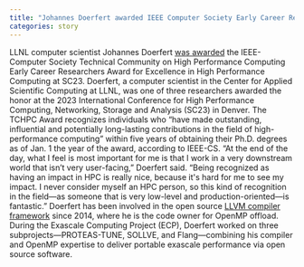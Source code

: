 ```yaml
---
title: "Johannes Doerfert awarded IEEE Computer Society Early Career Researchers Award"
categories: story
---
```


LLNL computer scientist Johannes Doerfert [was awarded](https://www.llnl.gov/article/50641/llnls-doerfert-awarded-ieee-computer-society-early-career-researchers-award) the IEEE-Computer Society Technical Community on High Performance Computing Early Career Researchers Award for Excellence in High Performance Computing at SC23. Doerfert, a computer scientist in the Center for Applied Scientific Computing at LLNL, was one of three researchers awarded the honor at the 2023 International Conference for High Performance Computing, Networking, Storage and Analysis (SC23) in Denver. The TCHPC Award recognizes individuals who “have made outstanding, influential and potentially long-lasting contributions in the field of high-performance computing” within five years of obtaining their Ph.D. degrees as of Jan. 1 the year of the award, according to IEEE-CS. “At the end of the day, what I feel is most important for me is that I work in a very downstream world that isn’t very user-facing,” Doerfert said. “Being recognized as having an impact in HPC is really nice, because it's hard for me to see my impact. I never consider myself an HPC person, so this kind of recognition in the field—as someone that is very low-level and production-oriented—is fantastic.” Doerfert has been involved in the open source [LLVM compiler framework](https://llvm.org/) since 2014, where he is the code owner for OpenMP offload. During the Exascale Computing Project (ECP), Doerfert worked on three subprojects—PROTEAS-TUNE, SOLLVE, and Flang—combining his compiler and OpenMP expertise to deliver portable exascale performance via open source software.
